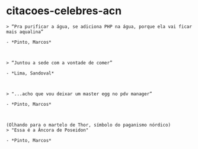 # citacoes-celebres-acn

    > “Pra purificar a água, se adiciona PHP na água, porque ela vai ficar mais aqualina”

    - *Pinto, Marcos*



    > “Juntou a sede com a vontade de comer”

    - *Lima, Sandoval*



    > "...acho que vou deixar um master egg no pdv manager”

    - *Pinto, Marcos*



    (Olhando para o martelo de Thor, símbolo do paganismo nórdico)
    > "Essa é a Âncora de Poseidon"

    - *Pinto, Marcos*
